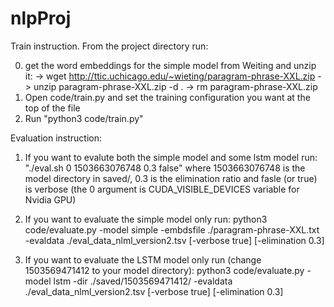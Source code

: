 # nlpProj

Train instruction. From the project directory run:

0. get the word embeddings for the simple model from Weiting and unzip it:
	-> wget http://ttic.uchicago.edu/~wieting/paragram-phrase-XXL.zip
	-> unzip paragram-phrase-XXL.zip -d .
	-> rm paragram-phrase-XXL.zip
1. Open code/train.py and set the training configuration you want at the top of the file
2. Run "python3 code/train.py"

Evaluation instruction:
1. If you want to evalute both the simple model and some lstm model run:
	"./eval.sh 0 1503663076748 0.3 false"
	where 1503663076748 is the model directory in saved/, 0.3 is the elimination ratio and fasle (or true) is verbose (the 0 argument is CUDA_VISIBLE_DEVICES variable for Nvidia GPU)

2. If you want to evaluate the simple model only run:
	python3 code/evaluate.py -model simple -embdsfile ./paragram-phrase-XXL.txt -evaldata ./eval_data_nlml_version2.tsv [-verbose true] [-elimination 0.3]

3. If you want to evaluate the LSTM model only run (change 1503569471412 to your model directory):
	python3 code/evaluate.py -model lstm -dir ./saved/1503569471412/ -evaldata ./eval_data_nlml_version2.tsv [-verbose true] [-elimination 0.3]
